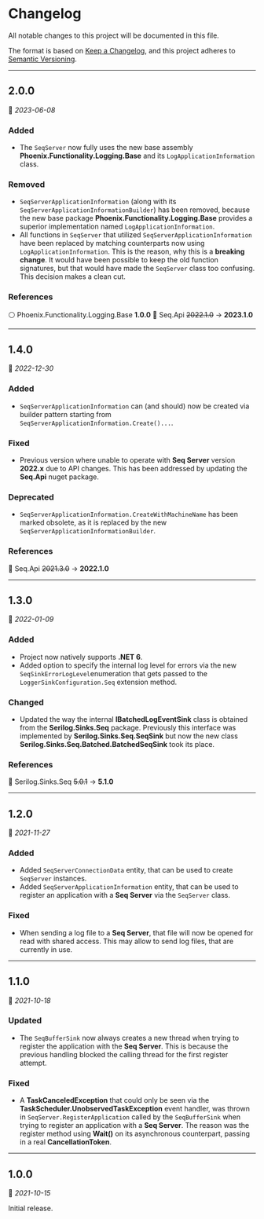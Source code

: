 # Changelog

All notable changes to this project will be documented in this file.

The format is based on [Keep a Changelog](https://keepachangelog.com/en/1.0.0/), and this project adheres to [Semantic Versioning](https://semver.org/spec/v2.0.0.html).
___

## 2.0.0

:calendar: _2023-06-08_

### Added

- The `SeqServer` now fully uses the new base assembly **Phoenix.Functionality.Logging.Base** and its `LogApplicationInformation` class.

### Removed

- `SeqServerApplicationInformation` (along with its `SeqServerApplicationInformationBuilder`) has been removed, because the new base package **Phoenix.Functionality.Logging.Base** provides a superior implementation named `LogApplicationInformation`.
- All functions in `SeqServer` that utilized `SeqServerApplicationInformation` have been replaced by matching counterparts now using `LogApplicationInformation`. This is the reason, why this is a **breaking change**. It would have been possible to keep the old function signatures, but that would have made the `SeqServer` class too confusing. This decision makes a clean cut. 

### References

:white_circle: Phoenix.Functionality.Logging.Base **1.0.0**
:large_blue_circle: Seq.Api ~~2022.1.0~~ → **2023.1.0**
___

## 1.4.0

:calendar: _2022-12-30_

### Added

- `SeqServerApplicationInformation` can (and should) now be created via builder pattern starting from `SeqServerApplicationInformation.Create()...`.

### Fixed

- Previous version where unable to operate with **Seq Server** version **2022.x** due to API changes. This has been addressed by updating the **Seq.Api** nuget package.

### Deprecated

- `SeqServerApplicationInformation.CreateWithMachineName` has been marked obsolete, as it is replaced by the new `SeqServerApplicationInformationBuilder`.

### References

:large_blue_circle: Seq.Api ~~2021.3.0~~ → **2022.1.0**

___

## 1.3.0

:calendar: _2022-01-09_

### Added

- Project now natively supports **.NET 6**.
- Added option to specify the internal log level for errors via the new `SeqSinkErrorLogLevel`enumeration that gets passed to the `LoggerSinkConfiguration.Seq` extension method.

### Changed

- Updated the way the internal **IBatchedLogEventSink** class is obtained from the **Serilog.Sinks.Seq** package. Previously this interface was implemented by **Serilog.Sinks.Seq.SeqSink** but now the new class **Serilog.Sinks.Seq.Batched.BatchedSeqSink** took its place.

### References

:large_blue_circle: Serilog.Sinks.Seq ~~5.0.1~~ → **5.1.0**
___

## 1.2.0

:calendar: _2021-11-27_

### Added

- Added `SeqServerConnectionData` entity, that can be used to create `SeqServer` instances.
- Added `SeqServerApplicationInformation` entity, that can be used to register an application with a **Seq Server** via the `SeqServer` class.

### Fixed

- When sending a log file to a **Seq Server**, that file will now be opened for read with shared access. This may allow to send log files, that are currently in use.
___

## 1.1.0

:calendar: _2021-10-18_

### Updated

- The `SeqBufferSink` now always creates a new thread when trying to register the application with the **Seq Server**. This is because the previous handling blocked the calling thread for the first register attempt.

### Fixed

- A **TaskCanceledException** that could only be seen via the **TaskScheduler.UnobservedTaskException** event handler, was thrown in `SeqServer.RegisterApplication` called by the `SeqBufferSink` when trying to register an application with a **Seq Server**. The reason was the register method using **Wait()** on its asynchronous counterpart, passing in a real **CancellationToken**.
___

## 1.0.0

:calendar: _2021-10-15_

Initial release.